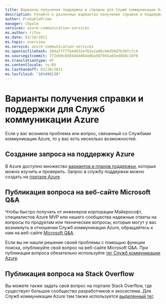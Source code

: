 ```yaml
---
title: Варианты получения поддержки и справки для Служб коммуникации Azure
description: Узнайте о различных вариантах получения справки и поддержки, доступных для Служб коммуникации Azure.
author: ProbablePrime
manager: chpalm
services: azure-communication-services
ms.author: rifox
ms.date: 03/10/2021
ms.topic: overview
ms.service: azure-communication-services
ms.openlocfilehash: 204a7ff77b4dd32ef62e1a06c66d50d7b30fcfc4
ms.sourcegitcommit: 772eb9c6684dd4864e0ba507945a83e48b8c16f0
ms.translationtype: HT
ms.contentlocale: ru-RU
ms.lasthandoff: 03/20/2021
ms.locfileid: "103496139"
---
```

# <a name="help-and-support-options-for-azure-communication-services"></a>Варианты получения справки и поддержки для Служб коммуникации Azure

Если у вас возникла проблема или вопрос, связанный со Службами коммуникации Azure, то у вас есть несколько возможностей.

## <a name="create-an-azure-support-request"></a>Создание запроса на поддержку Azure
В Azure доступно множество [вариантов и планов поддержки](https://azure.microsoft.com/support/plans/), которые можно изучить и проверить. Запрос в службу поддержки можно создать на [портале Azure](https://ms.portal.azure.com/#blade/Microsoft_Azure_Support/HelpAndSupportBlade/overview).

## <a name="post-a-question-to-microsoft-qa"></a>Публикация вопроса на веб-сайте Microsoft Q&A

Чтобы быстро получать от инженеров корпорации Майкрософт, специалистов Azure MVP или нашего сообщества надежные ответы на вопросы по продуктам или технические вопросы, которые могут у вас возникнуть в отношении Служб коммуникации Azure, обращайтесь к нам на веб-сайте [Microsoft Q&A](https://docs.microsoft.com/answers/products/azure). 

Если вы не нашли решение своей проблемы с помощью функции поиска, опубликуйте свой вопрос на веб-сайте Microsoft Q&A. При публикации вопроса обязательно используйте [тег Служб коммуникации Azure](https://docs.microsoft.com/answers/topics/azure-communication-services.html).

## <a name="post-a-question-on-stack-overflow"></a>Публикация вопроса на Stack Overflow

Вы можете также задать свой вопрос на портале Stack Overflow, где существует большое сообщество разработчиков и экосистема. Для Служб коммуникации Azure там также используется [выделенный тег](https://stackoverflow.com/questions/tagged/azure-communication-services).
